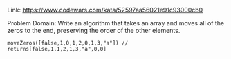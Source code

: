 Link: https://www.codewars.com/kata/52597aa56021e91c93000cb0

Problem Domain:
Write an algorithm that takes an array and moves all of the zeros to the end, preserving the order of the other elements.

    moveZeros([false,1,0,1,2,0,1,3,"a"]) // returns[false,1,1,2,1,3,"a",0,0]
